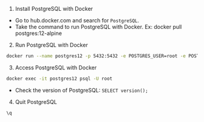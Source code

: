 1. Install PostgreSQL with Docker
- Go to hub.docker.com and search for `PostgreSQL`.
- Take the command to run PostgreSQL with Docker. Ex: docker pull postgres:12-alpine
2. Run PostgreSQL with Docker
```bash
docker run --name postgres12 -p 5432:5432 -e POSTGRES_USER=root -e POSTGRES_PASSWORD=123 -d postgres:12-alpine
```
3. Access PostgreSQL with Docker
```bash
docker exec -it postgres12 psql -U root
```
 - Check the version of PostgreSQL: `SELECT version();`
4. Quit PostgreSQL
```bash
\q
```
